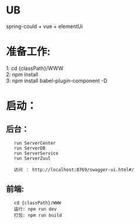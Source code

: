 # UB
spring-could + vue + elementUi

# 准备工作:  
   1: cd {classPath}/WWW  
   2: npm install  
   3: npm install babel-plugin-component -D

# 启动：  
   ## 后台：  
       run ServerCenter
       run ServerDB
       run ServerService  
       run ServerZuul
       
       访问 ： http://localhost:8769/swagger-ui.html#/
   ## 前端:  
       cd {classPath}/WWW  
       运行: npm run dev  
       打包: npm run build
   